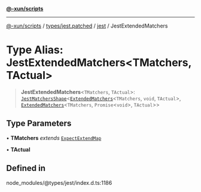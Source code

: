 [**@-xun/scripts**](../../../../../README.md)

***

[@-xun/scripts](../../../../../README.md) / [types/jest.patched](../../../README.md) / [jest](../README.md) / JestExtendedMatchers

# Type Alias: JestExtendedMatchers\<TMatchers, TActual\>

> **JestExtendedMatchers**\<`TMatchers`, `TActual`\>: [`JestMatchersShape`](JestMatchersShape.md)\<[`ExtendedMatchers`](ExtendedMatchers.md)\<`TMatchers`, `void`, `TActual`\>, [`ExtendedMatchers`](ExtendedMatchers.md)\<`TMatchers`, `Promise`\<`void`\>, `TActual`\>\>

## Type Parameters

• **TMatchers** *extends* [`ExpectExtendMap`](../interfaces/ExpectExtendMap.md)

• **TActual**

## Defined in

node\_modules/@types/jest/index.d.ts:1186
